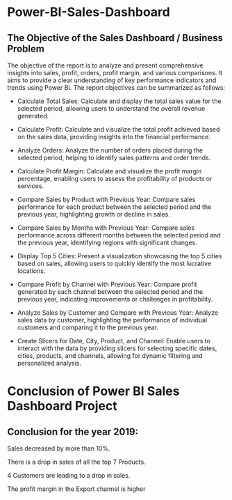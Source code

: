 # Power-BI-Sales-Dashboard
## The Objective of the Sales Dashboard / Business Problem
The objective of the report is to analyze and present comprehensive insights into sales, profit, orders, profit margin, and various comparisons. It aims to provide a clear understanding of key performance indicators and trends using Power BI. The report objectives can be summarized as follows:

* Calculate Total Sales: Calculate and display the total sales value for the selected period, allowing users to understand the overall revenue generated.

* Calculate Profit: Calculate and visualize the total profit achieved based on the sales data, providing insights into the financial performance.

* Analyze Orders: Analyze the number of orders placed during the selected period, helping to identify sales patterns and order trends.

* Calculate Profit Margin: Calculate and visualize the profit margin percentage, enabling users to assess the profitability of products or services.

* Compare Sales by Product with Previous Year: Compare sales performance for each product between the selected period and the previous year, highlighting growth or decline in sales.

* Compare Sales by Months with Previous Year: Compare sales performance across different months between the selected period and the previous year, identifying regions with significant changes.

* Display Top 5 Cities: Present a visualization showcasing the top 5 cities based on sales, allowing users to quickly identify the most lucrative locations.

* Compare Profit by Channel with Previous Year: Compare profit generated by each channel between the selected period and the previous year, indicating improvements or challenges in profitability.

* Analyze Sales by Customer and Compare with Previous Year: Analyze sales data by customer, highlighting the performance of individual customers and comparing it to the previous year.

* Create Slicers for Date, City, Product, and Channel: Enable users to interact with the data by providing slicers for selecting specific dates, cities, products, and channels, allowing for dynamic filtering and personalized analysis.

  

# Conclusion of Power BI Sales Dashboard Project
## Conclusion for the year 2019:

Sales decreased by more than 10%.

There is a drop in sales of all the top 7 Products.

4 Customers are leading to a drop in sales.

The profit margin in the Export channel is higher
